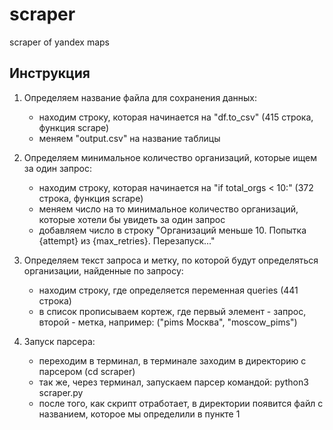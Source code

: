 # scraper
scraper of yandex maps

## Инструкция

1. Определяем название файла для сохранения данных:

    - находим строку, которая начинается на "df.to_csv" (415 строка, функция scrape)
    - меняем "output.csv" на название таблицы

2. Определяем минимальное количество организаций, которые ищем за один запрос:

    - находим строку, которая начинается на "if total_orgs < 10:" (372 строка, функция scrape)
    - меняем число на то минимальное количество организаций, которые хотели бы увидеть за один запрос
    - добавляем число в строку "Организаций меньше 10. Попытка {attempt} из {max_retries}. Перезапуск..."

3. Определяем текст запроса и метку, по которой будут определяться организации, найденные по запросу:

    - находим строку, где определяется переменная queries (441 строка)
    - в список прописываем кортеж, где первый элемент - запрос, второй - метка, например: ("pims Москва", "moscow_pims")

4. Запуск парсера:

    - переходим в терминал, в терминале заходим в директорию с парсером (cd scraper)
    - так же, через терминал, запускаем парсер командой: python3 scraper.py
    - после того, как скрипт отработает, в директории появится файл с названием, которое мы определили в пункте 1 